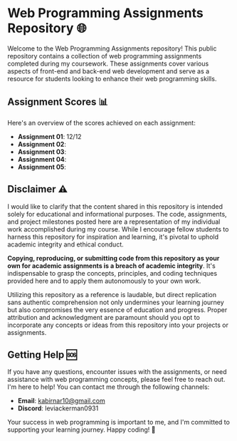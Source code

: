 # Web Programming Assignments Repository 🌐

Welcome to the Web Programming Assignments repository! This public repository contains a collection of web programming assignments completed during my coursework. These assignments cover various aspects of front-end and back-end web development and serve as a resource for students looking to enhance their web programming skills.

## Assignment Scores 📊

Here's an overview of the scores achieved on each assignment:

- **Assignment 01**: 12/12
- **Assignment 02**: 
- **Assignment 03**: 
- **Assignment 04**: 
- **Assignment 05**: 


## Disclaimer ⚠️

I would like to clarify that the content shared in this repository is intended solely for educational and informational purposes. The code, assignments, and project milestones posted here are a representation of my individual work accomplished during my course. While I encourage fellow students to harness this repository for inspiration and learning, it's pivotal to uphold academic integrity and ethical conduct.

**Copying, reproducing, or submitting code from this repository as your own for academic assignments is a breach of academic integrity**. It's indispensable to grasp the concepts, principles, and coding techniques provided here and to apply them autonomously to your own work.

Utilizing this repository as a reference is laudable, but direct replication sans authentic comprehension not only undermines your learning journey but also compromises the very essence of education and progress. Proper attribution and acknowledgment are paramount should you opt to incorporate any concepts or ideas from this repository into your projects or assignments.

## Getting Help 🆘

If you have any questions, encounter issues with the assignments, or need assistance with web programming concepts, please feel free to reach out. I'm here to help! You can contact me through the following channels:

- **Email**: kabirnar10@gmail.com
- **Discord**: leviackerman0931

Your success in web programming is important to me, and I'm committed to supporting your learning journey. Happy coding! 🚀
